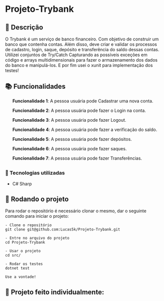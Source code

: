 # Projeto-Trybank

## :memo: Descrição
<p>O Trybank é um serviço de banco financeiro. Com objetivo de construir um banco que contenha contas. Além disso, deve criar e validar os processos de cadastro, login, saque, depósito e transferência do saldo dessas contas. Utilizei conjuntos de Try/Catch Capturando as possíveis exceções em código
e arrays multidimensionais para fazer o armazenamento dos dados do banco e manipulá-los. E por fim usei o xunit para implementação dos testes!</p>

## :books: Funcionalidades
<ol><b>Funcionalidade 1</b>: A pessoa usuária pode Cadastrar uma nova conta.</ol>
<ol><b>Funcionalidade 2</b>: A pessoa usuária pode fazer o Login na conta.</ol>
<ol><b>Funcionalidade 3</b>: A pessoa usuária pode fazer Logout.</ol>
<ol><b>Funcionalidade 4</b>: A pessoa usuária pode fazer a verificação do saldo.</ol>
<ol><b>Funcionalidade 5</b>: A pessoa usuária pode fazer depósitos.</ol>
<ol><b>Funcionalidade 6</b>: A pessoa usuária pode fazer saques.</ol>
<ol><b>Funcionalidade 7</b>: A pessoa usuária pode fazer Transferências.</ol>

## <h3>:wrench: Tecnologias utilizadas</h3>
* C# Sharp

## :rocket: Rodando o projeto
Para rodar o repositório é necessário clonar o mesmo, dar o seguinte comando para iniciar o projeto:
```
- Clone o repositório
git clone git@github.com:Lucas5k/Projeto-Trybank.git

- Entre no arquivo do projeto
cd Projeto-Trybank

- Usar o projeto
cd src/

- Rodar os testes
dotnet test

Use a vontade!

```

<!-- ## :soon: Implementação futura
* O que será implementado na próxima sprint? -->

## :handshake: Projeto feito individualmente:

<!-- ## :dart: Status do projeto -->
